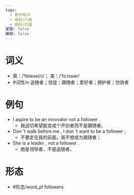 ```yaml
---
tags:
  - 首字母/F
  - 级别/六级
  - 级别/托福
掌握: false
模糊: false
---
```

# 词义
- 英：/ˈfɒləʊə(r)/； 美：/ˈfɑːloʊər/
- #词性/n  追随者；信徒；跟随者；爱好者；拥护者；仿效者
# 例句
- I aspire to be an innovator not a follower .
	- 我迫切希望能变成个开创者而不是跟随者。
- Don 't walk before me , I don 't want to be a follower ;
	- 不要走在我的前面，我不想成为跟随者；
- She is a leader , not a follower .
	- 她是领导者，不是追随者。
# 形态
- #形态/word_pl followers
